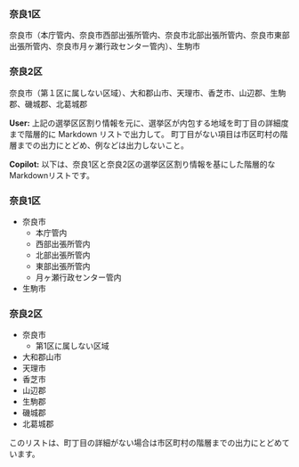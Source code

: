 ### 奈良1区
奈良市（本庁管内、奈良市西部出張所管内、奈良市北部出張所管内、奈良市東部出張所管内、奈良市月ヶ瀬行政センター管内）、生駒市
### 奈良2区
奈良市（第１区に属しない区域）、大和郡山市、天理市、香芝市、山辺郡、生駒郡、磯城郡、北葛城郡

**User:** 上記の選挙区区割り情報を元に、選挙区が内包する地域を町丁目の詳細度まで階層的に Markdown リストで出力して。
町丁目がない項目は市区町村の階層までの出力にとどめ、例などは出力しないこと。

**Copilot:** 以下は、奈良1区と奈良2区の選挙区区割り情報を基にした階層的なMarkdownリストです。

### 奈良1区
- 奈良市
  - 本庁管内
  - 西部出張所管内
  - 北部出張所管内
  - 東部出張所管内
  - 月ヶ瀬行政センター管内
- 生駒市

### 奈良2区
- 奈良市
  - 第1区に属しない区域
- 大和郡山市
- 天理市
- 香芝市
- 山辺郡
- 生駒郡
- 磯城郡
- 北葛城郡

このリストは、町丁目の詳細がない場合は市区町村の階層までの出力にとどめています。

